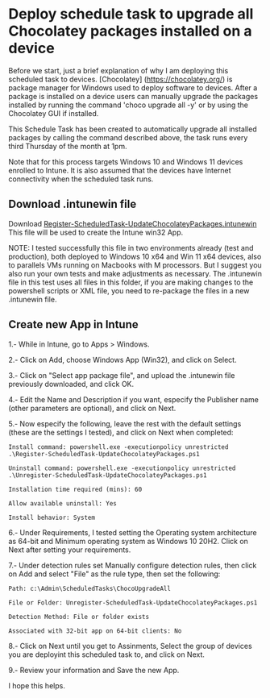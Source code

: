 # Deploy schedule task to upgrade all Chocolatey packages installed on a device

Before we start, just a brief explanation of why I am deploying this scheduled task to devices.  [Chocolatey] (https://chocolatey.org/) is package manager for Windows used to deploy software to devices. After a package is installed on a device users can manually upgrade the packages installed by running the command 'choco upgrade all -y' or by using the Chocolatey GUI if installed.

This Schedule Task has been created to automatically upgrade all installed packages by calling the command described above, the task runs every third Thursday of the month at 1pm.

Note that for this process targets Windows 10 and Windows 11 devices enrolled to Intune. It is also assumed that the devices have Internet connectivity when the scheduled task runs.

## Download .intunewin file

Download [Register-ScheduledTask-UpdateChocolateyPackages.intunewin](https://github.com/subseven-oax/itclickpro-public/blob/be6d126f5ea430f22859810ba324d31d88930b4c/Intune/ScheduleTask-UpgradeAllChocolateyPackages/Register-ScheduledTask-UpdateChocolateyPackages.intunewin)
This file will be used to create the Intune win32 App. 

NOTE: I tested successfully this file in two environments already (test and production), both deployed to Windows 10 x64 and Win 11 x64 devices, also to parallels VMs running on Macbooks with M processors.  But I suggest you also run your own tests and make adjustments as necessary. The .intunewin file in this test uses all files in this folder, if you are making changes to the powershell scripts or XML file, you need to re-package the files in a new .intunewin file.

## Create new App in Intune

1.- While in Intune, go to Apps > Windows.

2.- Click on Add, choose Windows App (Win32), and click on Select.

3.- Click on "Select app package file", and upload the .intunewin file previously downloaded, and click OK.

4.- Edit the Name and Description if you want, especify the Publisher name (other parameters are optional), and click on Next.

5.- Now especify the following, leave the rest with the default settings (these are the settings I tested), and click on Next when completed:

    Install command: powershell.exe -executionpolicy unrestricted .\Register-ScheduledTask-UpdateChocolateyPackages.ps1

    Uninstall command: powershell.exe -executionpolicy unrestricted .\Unregister-ScheduledTask-UpdateChocolateyPackages.ps1

    Installation time required (mins): 60

    Allow available uninstall: Yes

    Install behavior: System

6.- Under Requirements, I tested setting the Operating system architecture as 64-bit and Minimum operating system as Windows 10 20H2. Click on Next after setting your requirements.

7.- Under detection rules set Manually configure detection rules, then click on Add and select "File" as the rule type, then set the following:

    Path: c:\Admin\ScheduledTasks\ChocoUpgradeAll

    File or Folder: Unregister-ScheduledTask-UpdateChocolateyPackages.ps1

    Detection Method: File or folder exists

    Associated with 32-bit app on 64-bit clients: No

8.- Click on Next until you get to Assinments, Select the group of devices you are deployint this scheduled task to, and click on Next.

9.- Review your information and Save the new App.

I hope this helps.
